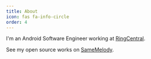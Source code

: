```yaml
---
title: About
icon: fas fa-info-circle
order: 4
---
```


I'm an Android Software Engineer working at [RingCentral](https://www.ringcentral.com).

See my open source works on [SameMelody](https://github.com/samelody).